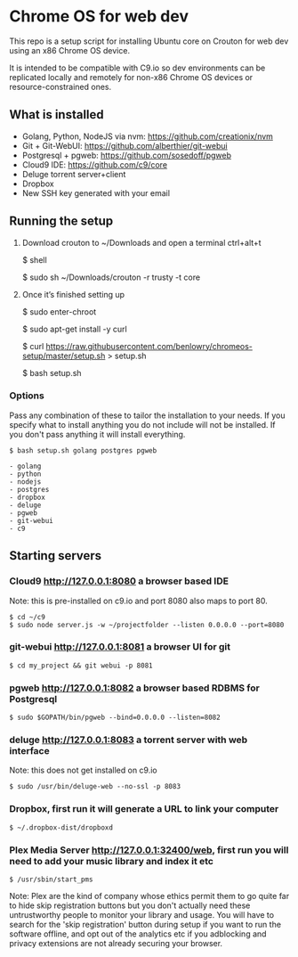 # Chrome OS for web dev
This repo is a setup script for installing Ubuntu core on Crouton for web dev using an x86 Chrome OS device.

It is intended to be compatible with C9.io so dev environments can be replicated locally and remotely
for non-x86 Chrome OS devices or resource-constrained ones.
    
## What is installed
- Golang, Python, NodeJS via nvm: https://github.com/creationix/nvm
- Git + Git-WebUI: https://github.com/alberthier/git-webui
- Postgresql + pgweb: https://github.com/sosedoff/pgweb
- Cloud9 IDE: https://github.com/c9/core
- Deluge torrent server+client
- Dropbox
- New SSH key generated with your email

## Running the setup
1) Download crouton to ~/Downloads and open a terminal ctrl+alt+t

    $ shell
    
    $ sudo sh ~/Downloads/crouton -r trusty -t core
    
2) Once it’s finished setting up

    $ sudo enter-chroot
    
    $ sudo apt-get install -y curl
    
    $ curl https://raw.githubusercontent.com/benlowry/chromeos-setup/master/setup.sh > setup.sh 
    
    $ bash setup.sh
    
### Options
Pass any combination of these to tailor the installation to your needs.  If you specify what
to install anything you do not include will not be installed.  If you don't pass anything it
will install everything.

    $ bash setup.sh golang postgres pgweb

    - golang
    - python
    - nodejs
    - postgres
    - dropbox
    - deluge
    - pgweb
    - git-webui
    - c9
    
## Starting servers
### Cloud9 http://127.0.0.1:8080 a browser based IDE 
Note: this is pre-installed on c9.io and port 8080 also maps to port 80.

    $ cd ~/c9
    $ sudo node server.js -w ~/projectfolder --listen 0.0.0.0 --port=8080

### git-webui http://127.0.0.1:8081 a browser UI for git
  
    $ cd my_project && git webui -p 8081 

### pgweb http://127.0.0.1:8082 a browser based RDBMS for Postgresql 
    
    $ sudo $GOPATH/bin/pgweb --bind=0.0.0.0 --listen=8082

### deluge http://127.0.0.1:8083 a torrent server with web interface
Note: this does not get installed on c9.io

    $ sudo /usr/bin/deluge-web --no-ssl -p 8083
    
### Dropbox, first run it will generate a URL to link your computer
  
    $ ~/.dropbox-dist/dropboxd
    
### Plex Media Server http://127.0.0.1:32400/web, first run you will need to add your music library and index it etc

    $ /usr/sbin/start_pms 
    
Note:  Plex are the kind of company whose ethics permit them to go quite far to hide skip registration buttons but you don't actually need these untrustworthy people to monitor your library and usage.  You will have to search for the 'skip registration' button during setup if you want to run the software offline, and opt out of the analytics etc if you adblocking and privacy extensions are not already securing your browser.
